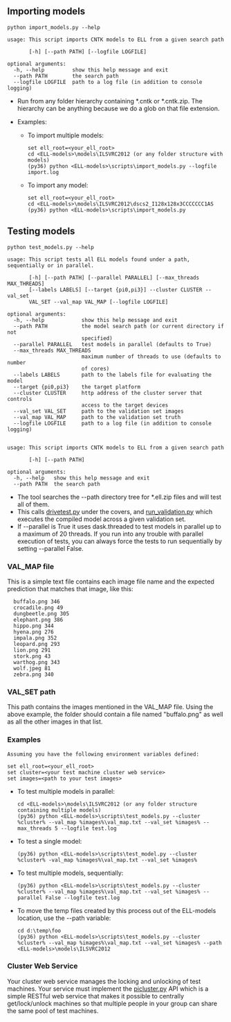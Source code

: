 

## Importing models

```
python import_models.py --help

usage: This script imports CNTK models to ELL from a given search path

       [-h] [--path PATH] [--logfile LOGFILE]

optional arguments:
  -h, --help         show this help message and exit
  --path PATH        the search path
  --logfile LOGFILE  path to a log file (in addition to console logging)
```

- Run from any folder hierarchy containing *.cntk or *.cntk.zip.  The hierarchy can be anything because we do a glob on that file extension.

- Examples:
  - To import multiple models:
    ```
    set ell_root=<your_ell_root>
    cd <ELL-models>\models\ILSVRC2012 (or any folder structure with models)
    (py36) python <ELL-models>\scripts\import_models.py --logfile import.log
    ```

  - To import any model:
    ```
    set ell_root=<your_ell_root>
    cd <ELL-models>\models\ILSVRC2012\dscs2_I128x128x3CCCCCCC1AS
    (py36) python <ELL-models>\scripts\import_models.py
    ```

## Testing models

```
python test_models.py --help

usage: This script tests all ELL models found under a path, sequentially or in parallel.

       [-h] [--path PATH] [--parallel PARALLEL] [--max_threads MAX_THREADS]
       [--labels LABELS] [--target {pi0,pi3}] --cluster CLUSTER --val_set
       VAL_SET --val_map VAL_MAP [--logfile LOGFILE]

optional arguments:
  -h, --help            show this help message and exit
  --path PATH           the model search path (or current directory if not
                        specified)
  --parallel PARALLEL   test models in parallel (defaults to True)
  --max_threads MAX_THREADS
                        maximum number of threads to use (defaults to number
                        of cores)
  --labels LABELS       path to the labels file for evaluating the model
  --target {pi0,pi3}    the target platform
  --cluster CLUSTER     http address of the cluster server that controls
                        access to the target devices
  --val_set VAL_SET     path to the validation set images
  --val_map VAL_MAP     path to the validation set truth
  --logfile LOGFILE     path to a log file (in addition to console logging)


usage: This script imports CNTK models to ELL from a given search path

       [-h] [--path PATH]

optional arguments:
  -h, --help   show this help message and exit
  --path PATH  the search path
```
- The tool searches the --path directory tree for *.ell.zip files and will test all of them.
- This calls [drivetest.py](https://github.com/Microsoft/ELL/blob/master/tools/utilities/pitest/drivetest.py) under the covers,
and [run_validation.py](https://github.com/Microsoft/ELL/blob/master/tools/utilities/pythonlibs/gallery/run_validation.py) which
executes the compiled model across a given validation set.
- If --parallel is True it uses dask.threaded to test models in parallel up to a maximum of 20 threads. If you run into any trouble with
parallel execution of tests, you can always force the tests to run sequentially by setting --parallel False.

### VAL_MAP file
This is a simple text file contains each image file name and the expected prediction that matches that image, like this:
```
  buffalo.png 346
  crocadile.png 49
  dungbeetle.png 305
  elephant.png 386
  hippo.png 344
  hyena.png 276
  impala.png 352
  leopard.png 293
  lion.png 291
  stork.png 43
  warthog.png 343
  wolf.jpeg 81
  zebra.png 340
```
### VAL_SET path

This path contains the images mentioned in the VAL_MAP file.  Using the above example, the folder should contain a file
named "buffalo.png" as well as all the other images in that list.

### Examples
    Assuming you have the following environment variables defined:

    set ell_root=<your_ell_root>
    set cluster=<your test machine cluster web service>
    set images=<path to your test images>

  - To test multiple models in parallel:
    ```
    cd <ELL-models>\models\ILSVRC2012 (or any folder structure containing multiple models)
    (py36) python <ELL-models>\scripts\test_models.py --cluster %cluster% --val_map %images%\val_map.txt --val_set %images% --max_threads 5 --logfile test.log
    ```

  - To test a single model:
    ```
    (py36) python <ELL-models>\scripts\test_model.py --cluster %cluster% -val_map %images%\val_map.txt --val_set %images%
    ```

  - To test multiple models, sequentially:
    ```
    (py36) python <ELL-models>\scripts\test_models.py --cluster %cluster% --val_map %images%\val_map.txt --val_set %images% --parallel False --logfile test.log
    ```

  - To move the temp files created by this process out of the ELL-models location, use the --path variable:

    ```
    cd d:\temp\foo
    (py36) python <ELL-models>\scripts\test_models.py --cluster %cluster% --val_map %images%\val_map.txt --val_set %images% --path <ELL-models>\models\ILSVRC2012
    ```

### Cluster Web Service

Your cluster web service manages the locking and unlocking of test machines.  Your service must implement the
[picluster.py](https://github.com/Microsoft/ELL/blob/master/tools/utilities/pythonlibs/picluster.py) API which
is a simple RESTful web service that makes it possible to centrally get/lock/unlock machines so that multiple
people in your group can share the same pool of test machines.